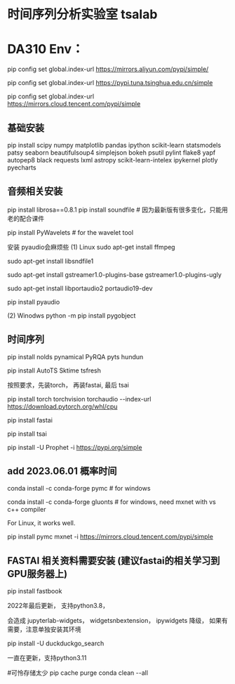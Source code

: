# 时间序列分析实验室 tsalab


# DA310  Env：

pip config set global.index-url https://mirrors.aliyun.com/pypi/simple/

pip config set global.index-url https://pypi.tuna.tsinghua.edu.cn/simple

pip config set global.index-url https://mirrors.cloud.tencent.com/pypi/simple

## 基础安装

pip install scipy numpy matplotlib pandas  ipython scikit-learn statsmodels patsy seaborn beautifulsoup4 simplejson bokeh psutil  pylint flake8 yapf autopep8 black requests lxml astropy scikit-learn-intelex ipykernel plotly pyecharts

## 音频相关安装

pip install librosa==0.8.1 pip install soundfile # 因为最新版有很多变化，只能用老的配合课件

pip install PyWavelets  # for the wavelet tool

安装 pyaudio会麻烦些
(1) Linux
sudo apt-get install ffmpeg

sudo apt-get install libsndfile1

sudo apt-get install gstreamer1.0-plugins-base gstreamer1.0-plugins-ugly

sudo apt-get install  libportaudio2 portaudio19-dev

pip install pyaudio

(2) Winodws
python -m pip install pygobject

## 时间序列

 pip install nolds pynamical PyRQA pyts hundun
 
 pip install  AutoTS Sktime tsfresh

 按照要求，先装torch， 再装fastai, 最后 tsai

 pip install torch torchvision torchaudio --index-url https://download.pytorch.org/whl/cpu

 pip install fastai

 pip install tsai

 pip install -U Prophet -i https://pypi.org/simple

 ## add 2023.06.01 概率时间
 conda install -c conda-forge pymc # for windows

 conda install -c conda-forge gluonts # for windows, need mxnet with vs c++ compiler

 For Linux, it works well.
 
 pip install pymc mxnet -i https://mirrors.cloud.tencent.com/pypi/simple

## FASTAI 相关资料需要安装 (建议fastai的相关学习到GPU服务器上)

pip install fastbook

   2022年最后更新， 支持python3.8，

  会造成 jupyterlab-widgets， widgetsnbextension， ipywidgets  降级， 如果有需要，注意单独安装其环境

pip install -U duckduckgo_search

   一直在更新，支持python3.11

 #可怜存储太少
pip cache purge
conda clean --all
